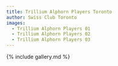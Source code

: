 ```yaml
---
title: Trillium Alphorn Players Toronto
author: Swiss Club Toronto
images:
  - Trillium Alphorn Players 01
  - Trillium Alphorn Players 02
  - Trillium Alphorn Players 03
---
```


{% include gallery.md %}
